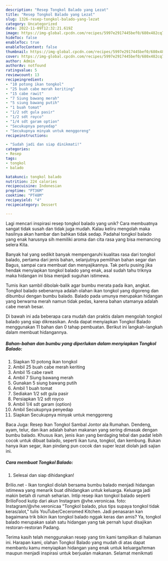 ```yaml
---
description: "Resep Tongkol Balado yang Lezat"
title: "Resep Tongkol Balado yang Lezat"
slug: 1326-resep-tongkol-balado-yang-lezat
category: Uncategorized
date: 2022-11-09T12:32:21.619Z
image: https://img-global.cpcdn.com/recipes/5997e2917445bef0/680x482cq70/tongkol-balado-foto-resep-utama.jpg
hideToc: false
enableToc: true
enableTocContent: false
thumbnail: https://img-global.cpcdn.com/recipes/5997e2917445bef0/680x482cq70/tongkol-balado-foto-resep-utama.jpg
cover: https://img-global.cpcdn.com/recipes/5997e2917445bef0/680x482cq70/tongkol-balado-foto-resep-utama.jpg
author: Admin
authorAv: notfound
ratingvalue: 5
reviewcount: 13
recipeingredient:
- "10 potong ikan tongkol"
- "25 buah cabe merah keriting"
- "15 cabe rawit"
- "7 Siung bawang merah"
- "5 siung bawang putih"
- "1 buah tomat"
- "1/2 sdt gula pasir"
- "1/2 sdt royco"
- "1/4 sdt garam option"
- "Secukupnya penyedap"
- "Secukupnya minyak untuk menggoreng"
recipeinstructions:

- "Sudah jadi dan siap dinikmati!"
categories:
- Resep
tags:
- tongkol
- balado

katakunci: tongkol balado 
nutrition: 224 calories
recipecuisine: Indonesian
preptime: "PT36M"
cooktime: "PT48M"
recipeyield: "4"
recipecategory: Dessert

---
```





Lagi mencari inspirasi resep tongkol balado yang unik? Cara membuatnya sangat tidak susah dan tidak juga mudah. Kalau keliru mengolah maka hasilnya akan hambar dan bahkan tidak sedap. Padahal tongkol balado yang enak harusnya sih memiliki aroma dan cita rasa yang bisa memancing selera Kita.





Banyak hal yang sedikit banyak mempengaruhi kualitas rasa dari tongkol balado, pertama dari jenis bahan, selanjutnya pemilihan bahan segar dan Bagus, sampai cara membuat dan menyajikannya. Tak perlu pusing jika hendak menyiapkan tongkol balado yang enak,      asal sudah tahu triknya maka hidangan ini bisa menjadi suguhan istimewa.














Tumis ikan sambil dibolak-balik agar bumbu merata pada ikan, angkat. Tongkol balado sebenarnya adalah olahan ikan tongkol yang digoreng dan dibumbui dengan bumbu balado. Balado pada umunya merupakan hidangan yang berwarna merah namun tidak pedas, karena bahan utamanya adalah cabe merah besar.






Di bawah ini ada beberapa cara mudah dan praktis dalam mengolah tongkol balado yang siap dikreasikan. Anda dapat menyiapkan Tongkol Balado menggunakan 11 bahan dan 0 tahap pembuatan. Berikut ini langkah-langkah dalam membuat hidangannya.

<!--inarticleads1-->

##### Bahan-bahan dan bumbu yang diperlukan dalam menyiapkan Tongkol Balado:

1. Siapkan 10 potong ikan tongkol
1. Ambil 25 buah cabe merah keriting
1. Ambil 15 cabe rawit
1. Ambil 7 Siung bawang merah
1. Gunakan 5 siung bawang putih
1. Ambil 1 buah tomat
1. Sediakan 1/2 sdt gula pasir
1. Persiapkan 1/2 sdt royco
1. Ambil 1/4 sdt garam (option)
1. Ambil Secukupnya penyedap
1. Siapkan Secukupnya minyak untuk menggoreng


Baca Juga: Resep Ikan Tongkol Sambal Jontor ala Rumahan. Dendeng, ayam, telur, dan ikan adalah bahan makanan yang sering dimasak dengan bumbu balado. Khusus ikan, jenis ikan yang berdaging tebal dan padat lebih cocok untuk dibuat balado, seperti ikan tuna, tongkol, dan kembung. Bukan hanya ikan segar, ikan pindang pun cocok dan super lezat diolah jadi sajian ini. 

<!--inarticleads2-->

##### Cara membuat Tongkol Balado:


1. Selesai dan siap dihidangkan!

Brilio.net - Ikan tongkol diolah bersama bumbu balado menjadi hidangan istimewa yang menarik buat dihidangkan untuk keluarga. Keluarga jadi makin betah di rumah seharian. Intip resep ikan tongkol balado seperti BrilioFood kutip dari akun Instagram @vhe.veronicaa. foto: Instagram/@vhe.veronicaa &#34;Tongkol balado, plus tips supaya tongkol tidak keras/alot,&#34; tulis YouTube/Ceceromed Kitchen. Jadi penasaran kan bagaimana trik bikin ikan tongkol balado nggak keras dan amis? Ya, tongkol balado merupakan salah satu hidangan yang tak pernah luput disajikan restoran-restoran Padang. 

Terima kasih telah menggunakan resep yang tim kami tampilkan di halaman ini. Harapan kami, olahan Tongkol Balado yang mudah di atas dapat membantu kamu menyiapkan hidangan yang enak untuk keluarga/teman maupun menjadi inspirasi untuk berjualan makanan. Selamat menikmati
